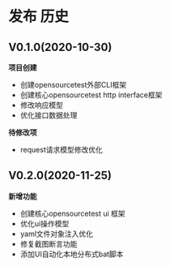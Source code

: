 # 发布 历史

## V0.1.0(2020-10-30)

**项目创建**

- 创建opensourcetest外部CLI框架
- 创建核心opensourcetest http interface框架
- 修改响应模型
- 优化接口数据处理

**待修改项**

- request请求模型修改优化

## V0.2.0(2020-11-25)

**新增功能**

- 创建核心opensourcetest ui 框架
- 优化ui操作模型
- yaml文件对象注入优化
- 修复截图断言功能
- 添加UI自动化本地分布式bat脚本

